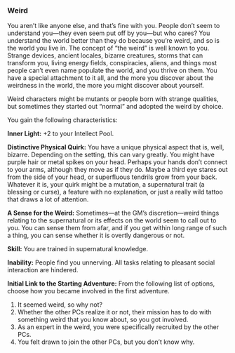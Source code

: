 ### Weird

<!-- P, ID: 051040 -->

You aren’t like anyone else, and that’s fine with you. People don’t seem to understand you—they even seem put off by you—but who cares? You understand the world better than they do because you’re weird, and so is the world you live in. The concept of “the weird” is well known to you. Strange devices, ancient locales, bizarre creatures, storms that can transform you, living energy fields, conspiracies, aliens, and things most people can’t even name populate the world, and you thrive on them. You have a special attachment to it all, and the more you discover about the weirdness in the world, the more you might discover about yourself.

<!-- P, ID: 051041 -->

Weird characters might be mutants or people born with strange qualities, but sometimes they started out “normal” and adopted the weird by choice.

<!-- P, ID: 051042 -->

You gain the following characteristics:

<!-- P, ID: 051043 -->

**Inner Light:** +2 to your Intellect Pool.

<!-- P, ID: 051044 -->

**Distinctive Physical Quirk:** You have a unique physical aspect that is, well, bizarre. Depending on the setting, this can vary greatly. You might have purple hair or metal spikes on your head. Perhaps your hands don’t connect to your arms, although they move as if they do. Maybe a third eye stares out from the side of your head, or superfluous tendrils grow from your back. Whatever it is, your quirk might be a mutation, a supernatural trait (a blessing or curse), a feature with no explanation, or just a really wild tattoo that draws a lot of attention.

<!-- P, ID: 051045 -->

**A Sense for the Weird:** Sometimes—at the GM’s discretion—weird things relating to the supernatural or its effects on the world seem to call out to you. You can sense them from afar, and if you get within long range of such a thing, you can sense whether it is overtly dangerous or not.

<!-- P, ID: 051046 -->

**Skill:** You are trained in supernatural knowledge.

<!-- P, ID: 051047 -->

**Inability:** People find you unnerving. All tasks relating to pleasant social interaction are hindered.

<!-- P, ID: 051048 -->

**Initial Link to the Starting Adventure:** From the following list of options, choose how you became involved in the first adventure.

<!-- L, ID: 051049 -->

1. It seemed weird, so why not?
2. Whether the other PCs realize it or not, their mission has to do with something weird that you know about, so you got involved.
3. As an expert in the weird, you were specifically recruited by the other PCs.
4. You felt drawn to join the other PCs, but you don’t know why.

<!-- /L -->

